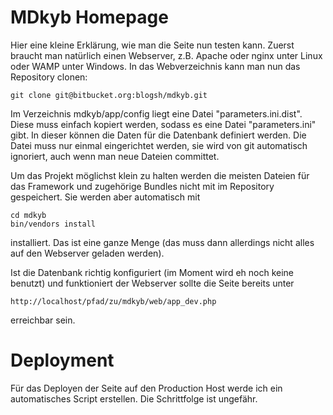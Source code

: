 MDkyb Homepage
==============

Hier eine kleine Erklärung, wie man die Seite nun testen kann. Zuerst braucht man
natürlich einen Webserver, z.B. Apache oder nginx unter Linux oder WAMP unter Windows.
In das Webverzeichnis kann man nun das Repository clonen:

    git clone git@bitbucket.org:blogsh/mdkyb.git

Im Verzeichnis mdkyb/app/config liegt eine Datei "parameters.ini.dist". Diese muss einfach
kopiert werden, sodass es eine Datei "parameters.ini" gibt. In dieser können die Daten für
die Datenbank definiert werden. Die Datei muss nur einmal eingerichtet werden, sie wird von
git automatisch ignoriert, auch wenn man neue Dateien committet.

Um das Projekt möglichst klein zu halten werden die meisten Dateien für das Framework und 
zugehörige Bundles nicht mit im Repository gespeichert. Sie werden aber automatisch mit

    cd mdkyb 
    bin/vendors install

installiert. Das ist eine ganze Menge (das muss dann allerdings nicht alles auf den Webserver
geladen werden).

Ist die Datenbank richtig konfiguriert (im Moment wird eh noch keine benutzt) und funktioniert der
Webserver sollte die Seite bereits unter

    http://localhost/pfad/zu/mdkyb/web/app_dev.php

erreichbar sein.

Deployment
==========

Für das Deployen der Seite auf den Production Host werde ich ein automatisches Script erstellen. Die 
Schrittfolge ist ungefähr.
